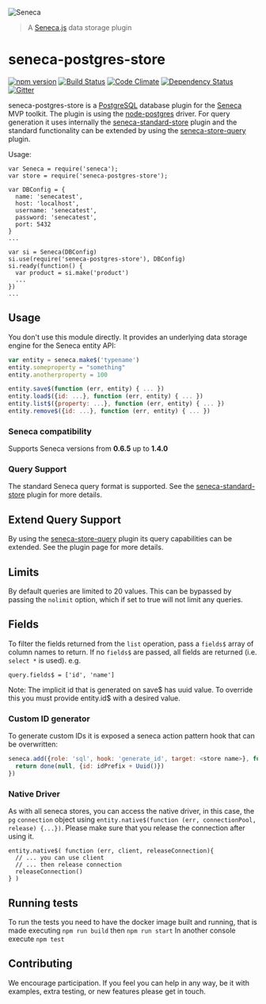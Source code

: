 ![Seneca](http://senecajs.org/files/assets/seneca-logo.png)
> A [Seneca.js](http://senecajs.org) data storage plugin

seneca-postgres-store
=======================

[![npm version][npm-badge]][npm-url]
[![Build Status][travis-badge]][travis-url]
[![Code Climate][codeclimate-badge]][codeclimate-url]
[![Dependency Status][david-badge]][david-url]
[![Gitter][gitter-badge]][gitter-url]

seneca-postgres-store is a [PostgreSQL][postgresqlorg] database plugin for the [Seneca][seneca] MVP toolkit. The plugin is using the [node-postgres][nodepg] driver.
For query generation it uses internally the [seneca-standard-store][standard-store] plugin and the standard functionality can be extended by using the [seneca-store-query][store-query] plugin.

Usage:

    var Seneca = require('seneca');
    var store = require('seneca-postgres-store');

    var DBConfig = {
      name: 'senecatest',
      host: 'localhost',
      username: 'senecatest',
      password: 'senecatest',
      port: 5432
    }
    ...

    var si = Seneca(DBConfig)
    si.use(require('seneca-postgres-store'), DBConfig)
    si.ready(function() {
      var product = si.make('product')
      ...
    })
    ...

[postgresqlorg]: http://www.postgresql.org/
[seneca]: http://senecajs.org/
[nodepg]: https://github.com/brianc/node-postgres

## Usage
You don't use this module directly. It provides an underlying data storage engine for the Seneca entity API:

```js
var entity = seneca.make$('typename')
entity.someproperty = "something"
entity.anotherproperty = 100

entity.save$(function (err, entity) { ... })
entity.load$({id: ...}, function (err, entity) { ... })
entity.list$({property: ...}, function (err, entity) { ... })
entity.remove$({id: ...}, function (err, entity) { ... })
```

### Seneca compatibility
Supports Seneca versions from **0.6.5** up to **1.4.0**

### Query Support

The standard Seneca query format is supported. See the [seneca-standard-store][standard-store] plugin for more details.

## Extend Query Support

By using the [seneca-store-query][store-query] plugin its query capabilities can be extended. See the plugin page for more details.

## Limits

By default queries are limited to 20 values. This can be bypassed by passing the `nolimit` option, which if set to true will not limit any queries.

## Fields

To filter the fields returned from the `list` operation, pass a `fields$` array of column names to return. If no `fields$` are passed, all fields are returned (i.e. `select *` is used). e.g.

    query.fields$ = ['id', 'name']


Note: The implicit id that is generated on save$ has uuid value. To override this you must provide entity.id$ with a desired value.

### Custom ID generator

To generate custom IDs it is exposed a seneca action pattern hook that can be overwritten:


```js
seneca.add({role: 'sql', hook: 'generate_id', target: <store name>}, function (args, done) {
  return done(null, {id: idPrefix + Uuid()})
})

```

### Native Driver
As with all seneca stores, you can access the native driver, in this case, the `pg`
`connection` object using `entity.native$(function (err, connectionPool, release) {...})`.
Please make sure that you release the connection after using it.

```
entity.native$( function (err, client, releaseConnection){
  // ... you can use client
  // ... then release connection
  releaseConnection()
} )
```

## Running tests

To run the tests you need to have the docker image built and running, that is made executing `npm run build` then `npm run start`
In another console execute `npm test`

## Contributing
We encourage participation. If you feel you can help in any way, be it with
examples, extra testing, or new features please get in touch.


[npm-badge]: https://img.shields.io/npm/v/seneca-postgres-store.svg
[npm-url]: https://npmjs.com/package/seneca-postgres-store
[travis-badge]: https://api.travis-ci.org/senecajs/seneca-postgres-store.svg
[travis-url]: https://travis-ci.org/senecajs/seneca-postgres-store
[david-badge]: https://david-dm.org/senecajs/seneca-postgres-store.svg
[david-url]: https://david-dm.org/senecajs/seneca-postgres-store
[codeclimate-badge]: https://codeclimate.com/github/senecajs/seneca-postgres-store/badges/gpa.svg
[codeclimate-url]: https://codeclimate.com/github/senecajs/seneca-postgres-store
[gitter-badge]: https://badges.gitter.im/Join%20Chat.svg
[gitter-url]: https://gitter.im/senecajs/seneca
[standard-store]: https://github.com/senecajs/seneca-standard-store
[store-query]: https://github.com/senecajs/seneca-store-query
